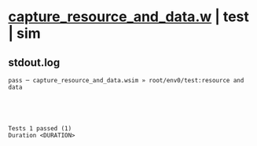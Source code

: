 # [capture_resource_and_data.w](../../../../examples/tests/valid/capture_resource_and_data.w) | test | sim

## stdout.log
```log
pass ─ capture_resource_and_data.wsim » root/env0/test:resource and data
 




Tests 1 passed (1) 
Duration <DURATION>

```

